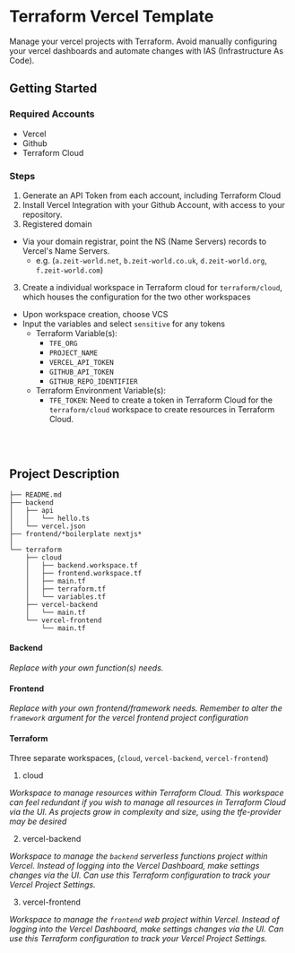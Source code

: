 # Terraform Vercel Template

Manage your vercel projects with Terraform. Avoid manually configuring your vercel dashboards and automate changes with IAS (Infrastructure As Code).

## Getting Started

### Required Accounts
* Vercel
* Github
* Terraform Cloud

### Steps
1. Generate an API Token from each account, including Terraform Cloud
2. Install Vercel Integration with your Github Account, with access to your repository.
2. Registered domain
  - Via your domain registrar, point the NS (Name Servers) records to Vercel's Name Servers.
    * e.g. (`a.zeit-world.net`, `b.zeit-world.co.uk`, `d.zeit-world.org`, `f.zeit-world.com`)
3. Create a individual workspace in Terraform cloud for `terraform/cloud`, which houses the configuration for the two other workspaces
  - Upon workspace creation, choose VCS
  - Input the variables and select `sensitive` for any tokens
    * Terraform Variable(s):
      - `TFE_ORG`
      - `PROJECT_NAME`
      - `VERCEL_API_TOKEN`
      - `GITHUB_API_TOKEN`
      - `GITHUB_REPO_IDENTIFIER`
    * Terraform Environment Variable(s):
      - `TFE_TOKEN`: Need to create a token in Terraform Cloud for the `terraform/cloud` workspace to create resources in Terraform Cloud.


<br /><br />

## Project Description

```
├── README.md
├── backend
│   ├── api
│   │   └── hello.ts
│   └── vercel.json
├── frontend/*boilerplate nextjs*
│   
└── terraform
    ├── cloud
    │   ├── backend.workspace.tf
    │   ├── frontend.workspace.tf
    │   ├── main.tf
    │   ├── terraform.tf
    │   └── variables.tf
    ├── vercel-backend
    │   └── main.tf
    └── vercel-frontend
        └── main.tf
```

#### Backend
*Replace with your own function(s) needs.*

#### Frontend
*Replace with your own frontend/framework needs. Remember to alter the `framework` argument for the vercel frontend project configuration*


#### Terraform
Three separate workspaces, (`cloud`, `vercel-backend`, `vercel-frontend`)

1. cloud

*Workspace to manage resources within Terraform Cloud. This workspace can feel redundant if you wish to manage all resources in Terraform Cloud via the UI. As projects grow in complexity and size, using the tfe-provider may be desired*

2. vercel-backend 

*Workspace to manage the `backend` serverless functions project within Vercel. Instead of logging into the Vercel Dashboard, make settings changes via the UI. Can use this Terraform configuration to track your Vercel Project Settings.*

3. vercel-frontend

*Workspace to manage the `frontend` web project within Vercel. Instead of logging into the Vercel Dashboard, make settings changes via the UI. Can use this Terraform configuration to track your Vercel Project Settings.*
